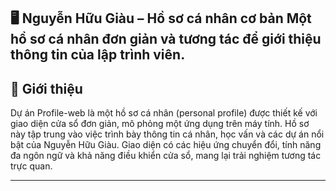 🖥️ Nguyễn Hữu Giàu – Hồ sơ cá nhân cơ bản
Một hồ sơ cá nhân đơn giản và tương tác để giới thiệu thông tin của lập trình viên.
---
🚀 Giới thiệu
---
Dự án Profile-web là một hồ sơ cá nhân (personal profile) được thiết kế với giao diện cửa sổ đơn giản, mô phỏng một ứng dụng trên máy tính. Hồ sơ này tập trung vào việc trình bày thông tin cá nhân, học vấn và các dự án nổi bật của Nguyễn Hữu Giàu. Giao diện có các hiệu ứng chuyển đổi, tính năng đa ngôn ngữ và khả năng điều khiển cửa sổ, mang lại trải nghiệm tương tác trực quan.

---
